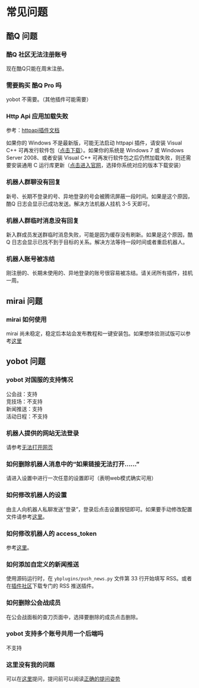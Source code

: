 # 常见问题

## 酷Q 问题

### 酷Q 社区无法注册账号

现在酷Q只能在周末注册。

### 需要购买 酷Q Pro 吗

yobot 不需要。（其他插件可能需要）

### Http Api 应用加载失败

参考：[httpapi插件文档](https://cqhttp.cc/docs/)

如果你的 Windows 不是最新版，可能无法启动 httpapi 插件，请安装 Visual C++ 可再发行软件包（[点击下载](https://aka.ms/vs/16/release/vc_redist.x86.exe)）。如果你的系统是 Windows 7 或 Windows Server 2008、或者安装 Visual C++ 可再发行软件包之后仍然加载失败，则还需要安装通用 C 运行库更新（[点击进入官网](https://support.microsoft.com/zh-cn/help/3118401/update-for-universal-c-runtime-in-windows)，选择你系统对应的版本下载安装）

### 机器人群聊没有回复

新号、长期不登录的号、异地登录的号会被腾讯屏蔽一段时间。如果是这个原因，酷Q 日志会显示已成功发送。解决方法机器人挂机 3-5 天即可。

### 机器人群临时消息没有回复

新入群成员发送群临时消息失败，可能是因为缓存没有刷新。如果是这个原因，酷Q 日志会显示已找不到于目标的关系。解决方法等待一段时间或者重启机器人。

### 机器人账号被冻结

刚注册的、长期未使用的、异地登录的账号很容易被冻结。请关闭所有插件，挂机一周。

## mirai 问题

### mirai 如何使用

mirai 尚未稳定，稳定后本站会发布教程和一键安装包。如果想体验测试版可以参考[这里](https://github.com/mamoe/mirai)

## yobot 问题

### yobot 对国服的支持情况

公会战：支持  
竞技场：不支持  
新闻推送：支持  
活动日程：不支持  

### 机器人提供的网站无法登录

请参考[无法打开网页](./cannot-open-webpage.md)

### 如何删除机器人消息中的“如果链接无法打开……”

请进入设置中进行一次任意的设置即可（表明web模式确实可用）

### 如何修改机器人的设置

由主人向机器人私聊发送“登录”，登录后点击设置按钮即可。如果要手动修改配置文件请参考[这里](./configuration.md)。

### 如何修改机器人的 access_token

参考[这里](./access-token.md)。

### 如何添加自定义的新闻推送

使用源码运行时，在 `ybplugins/push_news.py` 文件第 33 行开始填写 RSS。或者在[插件社区](https://cqp.cc/b/app)下载专门的 RSS 推送插件。

### 如何删除公会战成员

在公会战面板的查刀页面中，选择要删除的成员点击删除。

### yobot 支持多个账号共用一个后端吗

不支持

### 这里没有我的问题

可以在[这里](https://github.com/yuudi/yobot/issues)提问，提问前可以阅读[正确的提问姿势](https://github.com/tangx/Stop-Ask-Questions-The-Stupid-Ways/blob/master/README.md)
